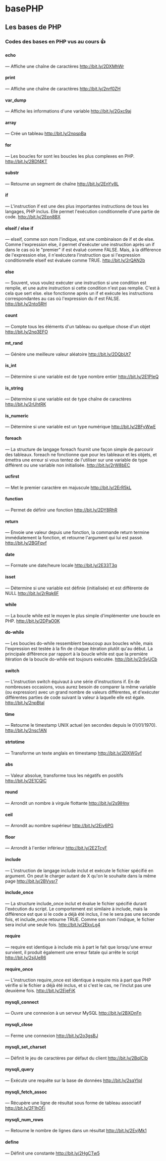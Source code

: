 # basePHP
## Les bases de PHP
### Codes des bases en PHP vus au cours :+1:
#### echo
— Affiche une chaîne de caractères
http://bit.ly/2DXMhWr
#### print
— Affiche une chaîne de caractères
http://bit.ly/2nrf0ZH
#### var_dump
— Affiche les informations d'une variable
http://bit.ly/2Gxc9aj
#### array
— Crée un tableau
http://bit.ly/2npspBa
#### for
— Les boucles for sont les boucles les plus complexes en PHP.
http://bit.ly/2BDf4KT
#### substr
— Retourne un segment de chaîne
http://bit.ly/2EnYv8L
#### if
— L'instruction if est une des plus importantes instructions de tous les langages, PHP inclus. Elle permet l'exécution conditionnelle d'une partie de code.
http://bit.ly/2Epn8BX
#### elseif / else if
— elseif, comme son nom l'indique, est une combinaison de if et de else. Comme l'expression else, il permet d'exécuter une instruction après un if dans le cas où le "premier" if est évalué comme FALSE. Mais, à la différence de l'expression else, il n'exécutera l'instruction que si l'expression conditionnelle elseif est évaluée comme TRUE.
http://bit.ly/2rQAN2b
#### else
— Souvent, vous voulez exécuter une instruction si une condition est remplie, et une autre instruction si cette condition n'est pas remplie. C'est à cela que sert else. else fonctionne après un if et exécute les instructions correspondantes au cas où l'expression du if est FALSE.
http://bit.ly/2nto5RH
#### count
— Compte tous les éléments d'un tableau ou quelque chose d'un objet
http://bit.ly/2nq3EFO
#### mt_rand
— Génère une meilleure valeur aléatoire
http://bit.ly/2DQbUt7
#### is_int
— Détermine si une variable est de type nombre entier
http://bit.ly/2E1PIeQ
#### is_string
— Détermine si une variable est de type chaîne de caractères
http://bit.ly/2rUhtRK
#### is_numeric
— Détermine si une variable est un type numérique
http://bit.ly/2BFyWwE
#### foreach
— La structure de langage foreach fournit une façon simple de parcourir des tableaux. foreach ne fonctionne que pour les tableaux et les objets, et émettra une erreur si vous tentez de l'utiliser sur une variable de type différent ou une variable non initialisée.
http://bit.ly/2rW8bEC
#### ucfirst
— Met le premier caractère en majuscule
http://bit.ly/2ErR5kL
#### function
— Permet de définir une fonction
http://bit.ly/2DY8RhR
#### return
— Envoie une valeur depuis une fonction, la commande return termine immédiatement la fonction, et retourne l'argument qui lui est passé.
http://bit.ly/2BGFqvf
#### date
— Formate une date/heure locale
http://bit.ly/2E33T3q
#### isset
— Détermine si une variable est définie (initialisée) et est différente de NULL
http://bit.ly/2rRqk6F
#### while
— La boucle while est le moyen le plus simple d'implémenter une boucle en PHP. 
http://bit.ly/2DPaO0K
#### do-while
— Les boucles do-while ressemblent beaucoup aux boucles while, mais l'expression est testée à la fin de chaque itération plutôt qu'au début. La principale différence par rapport à la boucle while est que la première itération de la boucle do-while est toujours exécutée.
http://bit.ly/2rSyUCb
#### switch
— L'instruction switch équivaut à une série d'instructions if. En de nombreuses occasions, vous aurez besoin de comparer la même variable (ou expression) avec un grand nombre de valeurs différentes, et d'exécuter différentes parties de code suivant la valeur à laquelle elle est égale.
http://bit.ly/2npBtal
#### time
— Retourne le timestamp UNIX actuel (en secondes depuis le 01/01/1970).
http://bit.ly/2nsc1AN
#### strtotime
— Transforme un texte anglais en timestamp
http://bit.ly/2DXWGyf
#### abs
— Valeur absolue, transforme tous les négatifs en positifs
http://bit.ly/2E1CQlC
#### round
— Arrondit un nombre à virgule flottante
http://bit.ly/2s9IHny
#### ceil
— Arrondit au nombre supérieur
http://bit.ly/2Eiv6PG
#### floor
— Arrondit à l'entier inférieur
http://bit.ly/2E2TcyF
#### include
— L'instruction de langage include inclut et exécute le fichier spécifié en argument. On peut le charger autant de X qu'on le souhaite dans la même page
http://bit.ly/2BVysr7
#### include_once
— La structure include_once inclut et évalue le fichier spécifié durant l'exécution du script. Le comportement est similaire à include, mais la différence est que si le code a déjà été inclus, il ne le sera pas une seconde fois, et include_once retourne TRUE. Comme son nom l'indique, le fichier sera inclut une seule fois.
http://bit.ly/2EkvLg4
#### require
— require est identique à include mis à part le fait que lorsqu'une erreur survient, il produit également une erreur fatale qui arrête le script
http://bit.ly/2sjUeR6
#### require_once
— L'instruction require_once est identique à require mis à part que PHP vérifie si le fichier a déjà été inclus, et si c'est le cas, ne l'inclut pas une deuxième fois.
http://bit.ly/2EjeFiK
#### mysqli_connect
— Ouvre une connexion à un serveur MySQL
http://bit.ly/2BXOnFn
#### mysqli_close
— Ferme une connexion
http://bit.ly/2o3gsBJ
#### mysqli_set_charset
— Définit le jeu de caractères par défaut du client
http://bit.ly/2BqICib
#### mysqli_query
— Exécute une requête sur la base de données
http://bit.ly/2sqYIpl
#### mysqli_fetch_assoc
— Récupère une ligne de résultat sous forme de tableau associatif
http://bit.ly/2F1hOFi
#### mysqli_num_rows
— Retourne le nombre de lignes dans un résultat
http://bit.ly/2EvjMk1
#### define
— Définit une constante
http://bit.ly/2HgCTw5
